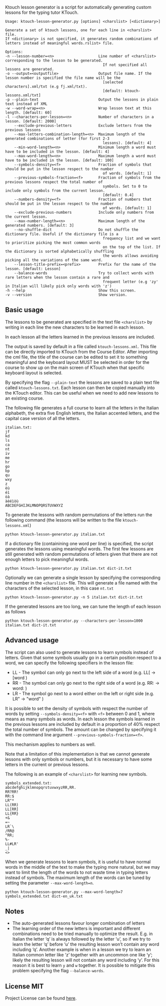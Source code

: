 Ktouch lesson generator is a script for automatically generating custom lessons for the typing tutor KTouch.

```
Usage: ktouch-lesson-generator.py [options] <charslist> [<dictionary>]

Generate a set of ktouch lessons, one for each line in <charslist> file.
If <dictionary> is not specified, it generates random combinations of letters instead of meaningful words.rslist> file.

Options:
-n --lesson-number=<n>                    Line number of <charslist> corresponding to the lesson to be generated.
                                            If not specified all lessons are generated.
-o --output=<outputfile>                  Output file name. If the lesson number is specified the file name will be the
                                            [selected characters].xml/txt (e.g fj.xml/txt).
                                            [default: ktouch-lessons.xml/txt]
-p --plain-text                           Output the lessons in plain text instead of XML
-w --word-wrap=<n>                        Wrap lesson text at this length. [default: 60]
-l --characters-per-lesson=<n>            Number of characters in a lesson. [default: 2000]
    --exclude-previous-letters            Exclude letters from the previous lessons
    --max-letters-combination-length=<n>  Maximum length of the generated combinations of letter (for first 2-3
                                            lessons). [default: 4]
    --min-word-length=<n>                 Minimum length a word must have to be included in the lesson. [default: 4]
    --max-word-length=<n>                 Maximum length a word must have to be included in the lesson. [default: 100]
    --symbols-density=<f>                 Fraction of symbols that should be put in the lesson respect to the number
                                            of words. [default: 1]
    --previous-symbols-fraction=<f>       Fraction of symbols from the previous lessons respect the total number of
                                            symbols. Set to 0 to include only symbols from the current lesson.
                                            [default: 0.4]
    --numbers-density=<f>                 Fraction of numbers that should be put in the lesson respect to the number
                                            of words. [default: 1]
    --exclude-previous-numbers            Include only numbers from the current lesson.
    --max-number-length=<n>               Maximum length of the generated numbers. [default: 3]
    --no-shuffle-dict                     Do not shuffle the dictionary file. Useful if the dictionary file is a
                                            frequency list and we want to prioritize picking the most common words
                                            on the top of the list. If the dictionary is sorted alphabetically shuffling
                                            the words allows avoiding picking all the variations of the same word.
    --lesson-title-prefix=<prefix>        Prefix for the name of the lesson. [default: Lesson]
    --balance-words                       Try to collect words with rare letters when the lesson contain a rare and
                                            frequent letter (e.g 'zy' in Italian will likely pick only words with 'z')
-h --help                                 Show this screen.
-v --version                              Show version.

```

Basic usage
-----------
The lessons to be generated are specified in the text file `<charslist>` by writing in each line the new characters
to be learned in each lesson.

In each lesson all the letters learned in the previous lessons are included.

The output is saved by default in a file called `ktouch-lessons.xml`. This file can be directly imported to KTouch 
from the Course Editor. After importing the cml file, the title of the course can be edited to set it to something
meaningful and the keyboard layout MUST be selected in order for the course to show up on the main screen of KTouch when
that specific keyboard layout is selected.

By specifying the flag `--plain-text` the lessons are saved to a plain text file called `ktouch-lessons.txt`.
Each lesson can then be copied manually into the KTouch editor. This can be useful when we need to add new lessons to
an existing course.

The following file generates a full course to learn all the letters in the Italian alphabeth, the extra five English letters, the Italian accented letters, and the capital case version of all the letters.

```
italian.txt:
jf
kd
ls
ca
nt
iv
me
hr
go
bp
qu
wxy
z
èù
éì
òà
àèéìòù
ABCDEFGHIJKLMNOPQRSTUVWXYZ
```

To generate the lessons with random permutations  of the letters run the following command
(the lessons will be written to the file `ktouch-lessons.xml`)
```
python ktouch-lesson-generator.py italian.txt
```

If a dictionary file (containining one word per line) is specified, the script generates the lessons
using meaningful words. The first few lessons are still generated with random permutations of letters
given that there are not enough letters to pick meaningful words.
```
python ktouch-lesson-generator.py italian.txt dict-it.txt
```

Optionally we can generate a single lesson by specifying the corresponding line number in the `<charslist>` file.
This will generate a file named with the characters of the selected lesson, in this case `nt.txt`
```
python ktouch-lesson-generator.py -n 5 italian.txt dict-it.txt
```

If the generated lessons are too long, we can tune the length of each lesson as follows
```
python ktouch-lesson-generator.py --characters-per-lesson=1000 italian.txt dict-it.txt
```

Advanced usage
--------------
The script can also used to generate lessons to learn symbols instead of letters. Given that some symbols
usually go in a certain position respect to a word, we can specify the following specifiers in the lesson file:

- LL - The symbol can only go next to the left side of a word (e.g. LL[ -> [word )
- RR - The symbol can only go next to the right side of a word (e.g. RR: -> word: )
- LR - The symbol go next to a word either on the left or right side (e.g. LR" -> "word" )

It is possible to set the density of symbols with respect the number of words by setting `--symbols-density=<f>` 
 with `<f>` between 0 and 1, where  means as many symbols as words.
In each lesson the symbols learned in the previous lessons are included by default in a proportion of
40% respect the total number of symbols. The amount can be changed by specifying it with the command line 
argument `--previous-symbols-fraction=<f>`.

This mechanism applies to numbers as well.

Note that a limitation of this implementation is that we cannot generate lessons with only symbols or
numbers, but it is necessary to have some letters in the current or previous lessons.

The following is an example of `<charslist>` for learning new symbols.

```
symbols_extended.txt:
abcdefghijklmnopqrstuvwxyzRR,RR.
RR?RR!
RR:$
LR"*
LL(RR)
LL[RR]
LL{RR}
+&
=~
LR`\
/RR@
^RR;
%-
LL#LR'
_|
<>
```

When we generate lessons to learn symbols, it is useful to have normal words in the middle of the text to make the
typing more natural, but we may want to limit the length of the words to not waste time in typing letters instead of
symbols. The maximum length of the words can be tuned by setting the parameter `--max-word-length=n`.
```
python ktouch-lesson-generator.py --max-word-length=7 symbols_extended.txt dict-en_uk.txt
```

Notes
-----
- The auto-generated lessons favour longer combination of letters
- The learning order of the new letters is important and different combinations need to be tried manually to optimize 
the result. E.g. in Italian the letter ‘q’ is always followed by the letter ‘u’, so if we try 
to learn the letter ‘q’ before ‘u’ the resulting lesson won’t contain any word including ‘q’. Another example is when in 
a lesson we try to learn an Italian common letter like ‘z’ together with an uncommon one like ‘y’; 
likely the resulting lesson will not contain any word including ‘y’. For this reason it is best to learn `y` and `w` 
together. It is possible to mitigate this problem specifying the flag `--balance-words`.

License MIT
-----------
Project License can be found [here](https://github.com/simgunz/ktouch-lesson-generator/blob/master/LICENSE.md).
